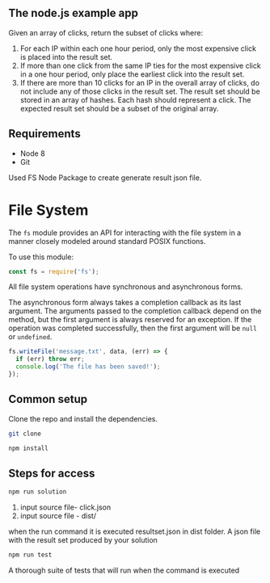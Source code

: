 ## The node.js example app

Given an array of clicks, return the subset of clicks where:
1. For each IP within each one hour period, only the most expensive click is placed into the
result set.
2. If more than one click from the same IP ties for the most expensive click in a one hour
period, only place the earliest click into the result set.
3. If there are more than 10 clicks for an IP in the overall array of clicks, do not include any
of those clicks in the result set.
The result set should be stored in an array of hashes. Each hash should represent a click. The
expected result set should be a subset of the original array.

## Requirements

* Node 8
* Git

Used FS Node Package to create generate result json file.
# File System

<!--introduced_in=v0.0.1-security-->

<!--name=fs-->

The `fs` module provides an API for interacting with the file system in a
manner closely modeled around standard POSIX functions.

To use this module:

```js
const fs = require('fs');
```

All file system operations have synchronous and asynchronous forms.

The asynchronous form always takes a completion callback as its last argument.
The arguments passed to the completion callback depend on the method, but the
first argument is always reserved for an exception. If the operation was
completed successfully, then the first argument will be `null` or `undefined`.

```js
fs.writeFile('message.txt', data, (err) => {
  if (err) throw err;
  console.log('The file has been saved!');
});
```
## Common setup
Clone the repo and install the dependencies.

```bash
git clone
```

```bash
npm install
```

## Steps for  access

```bash
npm run solution
```
1. input source file- click.json
2. input source file - dist/

when the run command it is executed resultset.json in dist folder. A json file with the result set produced by your solution

```bash
npm run test
```
A thorough suite of tests that will run when the command is executed